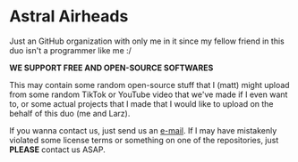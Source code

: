 # Astral Airheads

Just an GitHub organization with only me in it since my fellow friend in this duo isn't a programmer like me :/

**WE SUPPORT FREE AND OPEN-SOURCE SOFTWARES**

This may contain some random open-source stuff that I (matt) might upload from some random TikTok or YouTube video that we've made if I even want to,
or some actual projects that I made that I would like to upload on the behalf of this duo (me and Larz).

If you wanna contact us, just send us an [e-mail](mailto:astralairheads@gmail.com). If I may have mistakenly violated some license terms or something
on one of the repositories, just **PLEASE** contact us ASAP.
